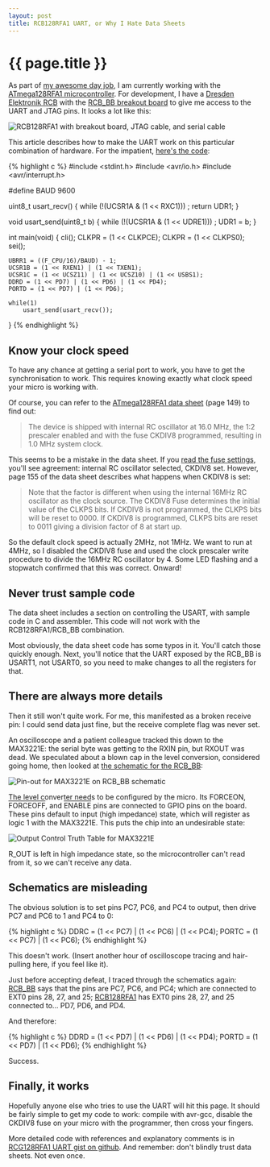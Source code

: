 ```yaml
---
layout: post
title: RCB128RFA1 UART, or Why I Hate Data Sheets
---
```


# {{ page.title }}

As part of [my awesome day job](http://www.embeddedtech.co.uk/), I am currently working with the [ATmega128RFA1 microcontroller](http://www.atmel.com/dyn/products/product_card.asp?part_id=4692). For development, I have a [Dresden Elektronik RCB](http://www.dresden-elektronik.de/shop/prod128.html?language=en) with the [RCB\_BB breakout board](http://www.dresden-elektronik.de/shop/prod85.html) to give me access to the UART and JTAG pins. It looks a lot like this:

![RCB128RFA1 with breakout board, JTAG cable, and serial cable](http://i.imgur.com/YbSO9l.jpg)

This article describes how to make the UART work on this particular combination of hardware. For the impatient, [here's the code](https://gist.github.com/1339508):

{% highlight c %}
#include <stdint.h>
#include <avr/io.h>
#include <avr/interrupt.h>

#define BAUD 9600

uint8_t usart_recv()
{
    while (!(UCSR1A & (1 << RXC1)))
        ;
    return UDR1;
}

void usart_send(uint8_t b)
{
    while (!(UCSR1A & (1 << UDRE1)))
        ;
    UDR1 = b;
}

int main(void)
{
    cli();
    CLKPR = (1 << CLKPCE);
    CLKPR = (1 << CLKPS0);
    sei();

    UBRR1 = ((F_CPU/16)/BAUD) - 1;
    UCSR1B = (1 << RXEN1) | (1 << TXEN1);
    UCSR1C = (1 << UCSZ11) | (1 << UCSZ10) | (1 << USBS1);
    DDRD = (1 << PD7) | (1 << PD6) | (1 << PD4);
    PORTD = (1 << PD7) | (1 << PD6);

    while(1)
        usart_send(usart_recv());
}
{% endhighlight %}


## Know your clock speed

To have any chance at getting a serial port to work, you have to get the synchronisation to work. This requires knowing exactly what clock speed your micro is working with.

Of course, you can refer to the [ATmega128RFA1 data sheet](http://www.atmel.com/dyn/resources/prod_documents/doc8266.pdf) (page 149) to find out:

> The device is shipped with internal RC oscillator at 16.0 MHz, the 1:2 prescaler enabled 
and with the fuse CKDIV8 programmed, resulting in 1.0 MHz system clock.

This seems to be a mistake in the data sheet. If you [read the fuse settings](http://hackingwithgum.com/2009/11/05/dumping-avr-fuse-settings-in-bash/), you'll see agreement: internal RC oscillator selected, CKDIV8 set. However, page 155 of the data sheet describes what happens when CKDIV8 is set:

> Note that the factor is different when using the internal 16MHz RC oscillator as the clock source. The CKDIV8 Fuse determines the initial value of the CLKPS bits. If CKDIV8 is not programmed, the CLKPS bits will be reset to 0000. If CKDIV8 is programmed, CLKPS bits are reset to 0011 giving a division factor of 8 at start up.

So the default clock speed is actually 2MHz, not 1MHz. We want to run at 4MHz, so I disabled the CKDIV8 fuse and used the clock prescaler write procedure to divide the 16MHz RC oscillator by 4. Some LED flashing and a stopwatch confirmed that this was correct. Onward!


## Never trust sample code

The data sheet includes a section on controlling the USART, with sample code in C and assembler. This code will not work with the RCB128RFA1/RCB\_BB combination.

Most obviously, the data sheet code has some typos in it. You'll catch those quickly enough. Next, you'll notice that the UART exposed by the RCB\_BB is USART1, not USART0, so you need to make changes to all the registers for that.


## There are always more details

Then it still won't quite work. For me, this manifested as a broken receive pin: I could send data just fine, but the receive complete flag was never set.

An oscilloscope and a patient colleague tracked this down to the MAX3221E: the serial byte was getting to the RXIN pin, but RXOUT was dead. We speculated about a blown cap in the level conversion, considered going home, then looked at [the schematic for the RCB\_BB](http://www.dresden-elektronik.de/shop/media/products/0146110001236074032.pdf):

![Pin-out for MAX3221E on RCB\_BB schematic](http://i.imgur.com/57r8d.png)

The level converter needs to be configured by the micro. Its FORCEON, <span style="text-decoration: overline">FORCEOFF</span>, and <span style="text-decoration: overline">ENABLE</span> pins are connected to GPIO pins on the board. These pins default to input (high impedance) state, which will register as logic 1 with the MAX3221E. This puts the chip into an undesirable state:

![Output Control Truth Table for MAX3221E](http://i.imgur.com/S2CrX.png)

R\_OUT is left in high impedance state, so the microcontroller can't read from it, so we can't receive any data.


## Schematics are misleading

The obvious solution is to set pins PC7, PC6, and PC4 to output, then drive PC7 and PC6 to 1 and PC4 to 0:

{% highlight c %}
DDRC = (1 << PC7) | (1 << PC6) | (1 << PC4);
PORTC = (1 << PC7) | (1 << PC6);
{% endhighlight %}

This doesn't work. (Insert another hour of oscilloscope tracing and hair-pulling here, if you feel like it).

Just before accepting defeat, I traced through the schematics again: [RCB\_BB](http://www.dresden-elektronik.de/shop/media/products/0146110001236074032.pdf) says that the pins are PC7, PC6, and PC4; which are connected to EXT0 pins 28, 27, and 25; [RCB128RFA1](http://www.dresden-elektronik.de/shop/media/products/0831658001272549656.PDF) has EXT0 pins 28, 27, and 25 connected to… PD7, PD6, and PD4.

And therefore:

{% highlight c %}
DDRD = (1 << PD7) | (1 << PD6) | (1 << PD4);
PORTD = (1 << PD7) | (1 << PD6);
{% endhighlight %}

Success.

## Finally, it works

Hopefully anyone else who tries to use the UART will hit this page. It should be fairly simple to get my code to work: compile with avr-gcc, disable the CKDIV8 fuse on your micro with the programmer, then cross your fingers.

More detailed code with references and explanatory comments is in [RCG128RFA1 UART gist on github](https://gist.github.com/1339508). And remember: don't blindly trust data sheets. Not even once.
